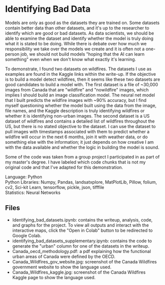 # Identifying Bad Data
Models are only as good as the datasets they are trained on. Some datasets contain better data than other datasets, 
and it's up to the researcher to identify which are good or bad datasets. 
As data scientists, we should be able to examine the dataset and identify whether the model is truly doing what it is stated to be 
doing. While there is debate over how much we responsibility we take over the models we create and it is often not a one-person job,
we should not build models "hoping that the AI can learn something" even when we don't know what exactly it's learning.

To demonstrate, I found two datasets on wildfires. The datasets I use as examples are found in the Kaggle links within the write-up.
If the objective is to build a model detect wildfires, then it seems like these two datasets are good candidates to build a model with.
The first dataset is a file of ~30,000 images from Canada that are "wildfire" and "nowildfire" images, 
which implies I should build an image classification model.
The neural net model that I built predicts the wildfire images with ~90% accuracy, but I find 
myself questioning whether the model built using the data from the image, file names, and the Kaggle description is truly 
identifying wildfires or whether it is identifying non-urban images. 
The second dataset is a US dataset of wildfires and contains a detailed 
list of wildfires throughout the US, but there is no stated objective to the dataset. I can use the dataset to 
pull images with timestamps associated with them to predict whether a wildfire will occur in the next 6 months, join it with 
weather data, or do something else with the information; it just depends on how creative I am with the data available and 
whether the logic in building the model is sound.

Some of the code was taken from a group project I participated in as part of my master's degree. 
I have labeled which code chunks that is not my original code and that I've adapted for this demonstration.

Language: Python<br>
Python Libraries: Numpy, Pandas, landsatxplore, MatPlotLib, Pillow, folium, cv2, Sci-kit Learn, tensorflow, pickle, json, tifffile<br>
Statistics: Neural Networks

## Files
* Identifying_bad_datasets.ipynb: contains the writeup, analysis, code, and graphs for the project. To view all outputs and interact with the interactive maps, click the "Open in Colab" button to be redirected to Google Colab.
* identifying_bad_datasets_supplementary.ipynb: contains the code to generate the "urban" column for one of the datasets in the writeup.
* Canada_oecd_methodology.pdf: a pdf explaining how the functional urban areas of Canada were defined by the OECD.
* Canada_Wildfires_gov_website.jpg: screenshot of the Canada Wildfires government website to show the language used.
* Canada_Wildfires_kaggle.jpg: screenshot of the Canada Wildfires Kaggle page to show the language used.